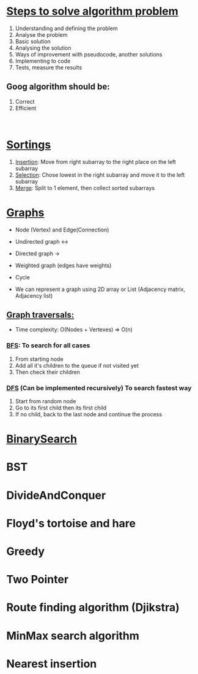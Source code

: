 <style>
  r {color: red}
  g {color: green}
</style>

# [Steps to solve algorithm problem](./7%20StepsToSolveAlgoProblems.md)

1. Understanding and defining the problem
2. Analyse the problem
3. Basic solution
4. Analysing the solution
5. Ways of improvement with pseudocode, another solutions
6. Implementing to code
7. Tests, measure the results

## Goog algorithm should be:

1. Correct
2. Efficient

<br>

# [Sortings](./Sortings/)

1. [Insertion](../TypeScript/CodingInterview/1.%20Basics/Sortings/insertionSorting.ts): Move from right subarray to the right place on the left subarray
2. [Selection](../TypeScript/CodingInterview/1.%20Basics/Sortings/selectionSorting.ts): Chose lowest in the right subarray and move it to the left subarray
3. [Merge](../TypeScript/CodingInterview/2.%20Recursion/mergeSort.ts): Split to 1 element, then collect sorted subarrays
   <br>

# [Graphs](../TypeScript/CodingInterview/Graphs/)

- Node (Vertex) and Edge(Connection)

- Undirected graph <->
- Directed graph ->
- Weighted graph (edges have weights)
- Cycle

- We can represent a graph using 2D array or List (Adjacency matrix, Adjacency list)

## [Graph traversals:](../TypeScript/CodingInterview/Graphs/airports.ts)

- Time complexity: O(Nodes + Vertexes) => O(n)

### [**BFS**](../TypeScript/CodingInterview/Graphs/airports.ts#L35): To search for all cases

1. From starting node
2. Add all it's children to the queue if not visited yet
3. Then check their children

### [**DFS**](../TypeScript/CodingInterview/Graphs/airports.ts#L62) (Can be implemented recursively) To search fastest way

1.  Start from random node
2.  Go to its first child then its first child
3.  If no child, back to the last node and continue the process

# [BinarySearch](../TypeScript//CodingInterview/3.%20Arrays%2C%20Strings/binarySearch.ts)

# BST

# DivideAndConquer

# Floyd's tortoise and hare

# Greedy

# Two Pointer

# Route finding algorithm (Djikstra)

# MinMax search algorithm

# Nearest insertion
